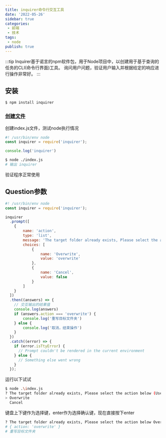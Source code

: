 ```yaml
---
title: inquirer命令行交互工具
date: '2022-05-26'
sidebar: true
categories:
 - 前端
 - 技术
tags:
 - node
publish: true
---
```

:::tip
Inquirer基于诺言的npm软件包，用于Node项目中，以创建用于基于查询的任务的CLI(命令行界面)工具。 询问用户问题，验证用户输入并根据给定的响应进行操作非常好。
:::

<!-- more -->

## 安装

```sh
$ npm install inquirer
```


### [创建文件](./examples/index.js)

创建index.js文件，测试node执行情况

```js
#! /usr/bin/env node
const inquirer = require('inquirer');

console.log('inquirer')
```

```sh
$ node ./index.js
# 输出 inquirer
```

验证程序正常使用

## Question参数

```js
#! /usr/bin/env node
const inquirer = require('inquirer');

inquirer
  .prompt([
    {
        name: 'action',
        type: 'list',
        message: 'The target folder already exists, Please select the action below',
        choices: [
            {
                name: 'Overwrite',
                value: 'overwrite'
            },
            {
                name: 'Cancel',
                value: false
            }
        ]
    }
  ])
  .then((answers) => {
    // 交互输出的结果值
    console.log(answers)
    if (answers.action === 'overwrite') {
        console.log('重写目标文件夹')
    } else {
        console.log('取消，结束操作')
    }
  })
  .catch((error) => {
    if (error.isTtyError) {
      // Prompt couldn't be rendered in the current environment
    } else {
      // Something else went wrong
    }
  });
```

运行以下试试

```sh
$ node .\index.js
? The target folder already exists, Please select the action below (Use arrow keys)
> Overwrite
  Cancel
```
键盘上下键作为选择键，enter作为选择确认键，现在直接按下enter
```sh
? The target folder already exists, Please select the action below Overwrite
# { action: 'overwrite' }
# 重写目标文件夹
```